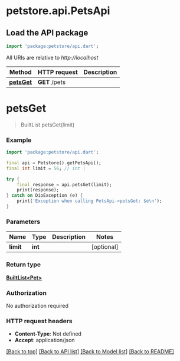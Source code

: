 # petstore.api.PetsApi

## Load the API package
```dart
import 'package:petstore/api.dart';
```

All URIs are relative to *http://localhost*

Method | HTTP request | Description
------------- | ------------- | -------------
[**petsGet**](PetsApi.md#petsget) | **GET** /pets | 


# **petsGet**
> BuiltList<Pet> petsGet(limit)



### Example
```dart
import 'package:petstore/api.dart';

final api = Petstore().getPetsApi();
final int limit = 56; // int | 

try {
    final response = api.petsGet(limit);
    print(response);
} catch on DioException (e) {
    print('Exception when calling PetsApi->petsGet: $e\n');
}
```

### Parameters

Name | Type | Description  | Notes
------------- | ------------- | ------------- | -------------
 **limit** | **int**|  | [optional] 

### Return type

[**BuiltList&lt;Pet&gt;**](Pet.md)

### Authorization

No authorization required

### HTTP request headers

 - **Content-Type**: Not defined
 - **Accept**: application/json

[[Back to top]](#) [[Back to API list]](../README.md#documentation-for-api-endpoints) [[Back to Model list]](../README.md#documentation-for-models) [[Back to README]](../README.md)

